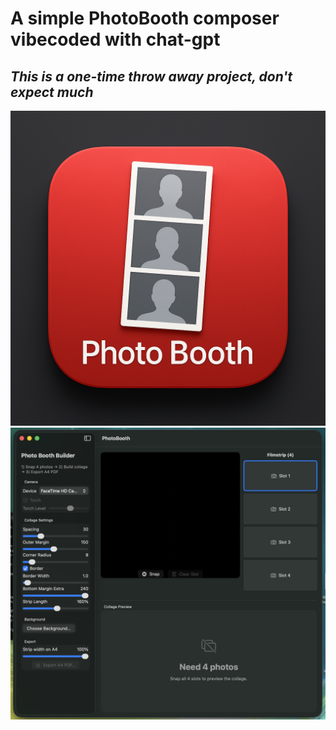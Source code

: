 # A simple PhotoBooth composer vibecoded with chat-gpt
## _This is a one-time throw away project, don't expect much_

![icon](https://github.com/topman365pro/Mac-Photo-Booth-Composer/blob/main/image.png?raw=true)
![Screenshoot](https://github.com/topman365pro/Mac-Photo-Booth-Composer/blob/main/ss.png?raw=true)
